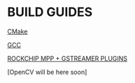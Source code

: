# BUILD GUIDES
[CMake](https://github.com/lipophrenia/guides/blob/main/cmake.md)

[GCC](https://github.com/lipophrenia/guides/blob/main/gcc_build.md)

[ROCKCHIP MPP + GSTREAMER PLUGINS](https://github.com/lipophrenia/guides/blob/main/gstreamer_rockchip.md)

[OpenCV will be here soon]
